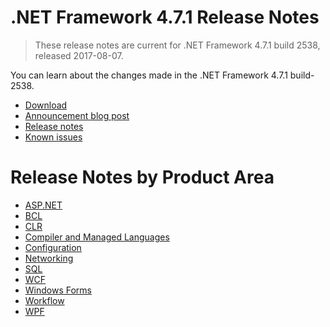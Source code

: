 # .NET Framework 4.7.1 Release Notes

> These release notes are current for .NET Framework 4.7.1 build 2538, released 2017-08-07.

You can learn about the changes made in the .NET Framework 4.7.1 build-2538.

- [Download](https://github.com/Microsoft/dotnet-framework-earlyaccess)
- [Announcement blog post](https://blogs.msdn.microsoft.com/dotnet/2017/08/07/welcome-to-the-net-framework-4-7-1-early-access/)
- [Release notes](dotnet471-changes.md)
- [Known issues](dotnet471-known-issues.md) 

# Release Notes by Product Area

- [ASP.NET](dotnet471-changes.md#aspnet)
- [BCL](dotnet471-changes.md#bcl)
- [CLR](dotnet471-changes.md#clr)
- [Compiler and Managed Languages](dotnet471-changes.md#Compiler-and-Managed-Languages)
- [Configuration](dotnet471-changes.md#Configuration)
- [Networking](dotnet471-changes.md#networking)
- [SQL](dotnet471-changes.md#sql)
- [WCF](dotnet471-changes.md#wcf)
- [Windows Forms](dotnet471-changes.md#windows-forms)
- [Workflow](dotnet471-changes.md#workflow)
- [WPF](dotnet471-changes.md#wpf)
